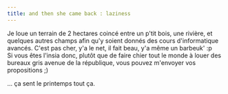 ```yaml
---
title: and then she came back : laziness
---
```


Je loue un terrain de 2 hectares coincé entre un p'tit bois, une rivière, et
quelques autres champs afin qu'y soient donnés des cours d'informatique
avancés. C'est pas cher, y'a le net, il fait beau, y'a même un barbeuk' :p  
Si vous êtes l'insia donc, plutôt que de faire chier tout le monde à louer des
bureaux gris avenue de la république, vous pouvez m'envoyer vos propositions
;)

... ça sent le printemps tout ça.

